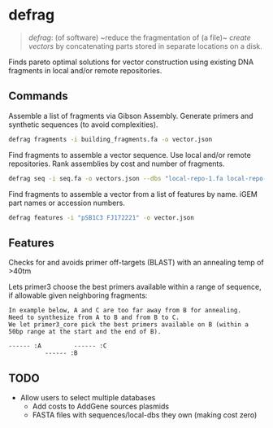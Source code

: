 # defrag

> *defrag*: (of software) ~reduce the fragmentation of (a file)~ *create vectors* by concatenating parts stored in separate locations on a disk.

Finds pareto optimal solutions for vector construction using existing DNA fragments in local and/or remote repositories.

## Commands

Assemble a list of fragments via Gibson Assembly. Generate primers and synthetic sequences (to avoid complexities).

```bash
defrag fragments -i building_fragments.fa -o vector.json
```

Find fragments to assemble a vector sequence. Use local and/or remote repositories. Rank assemblies by cost and number of fragments. 

```bash
defrag seq -i seq.fa -o vectors.json --dbs "local-repo-1.fa local-repo-2.fa" --addgene --igem 
```

Find fragments to assemble a vector from a list of features by name. iGEM part names or accession numbers.

```bash
defrag features -i "pSB1C3 FJ172221" -o vector.json
```

## Features

Checks for and avoids primer off-targets (BLAST) with an annealing temp of >40tm

Lets primer3 choose the best primers available within a range of sequence, if allowable given neighboring fragments:

```
In example below, A and C are too far away from B for annealing.
Need to synthesize from A to B and from B to C.
We let primer3_core pick the best primers available on B (within a 50bp range at the start and the end of B).

------ :A         ------ :C
          ------ :B
```

## TODO

- Allow users to select multiple databases
  - Add costs to AddGene sources plasmids
  - FASTA files with sequences/local-dbs they own (making cost zero)
